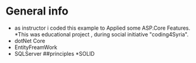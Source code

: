 # General info
* as instructor i coded this example to Applied  some ASP.Core Features.
*This was educational project , during social initiative "coding4Syria".
* dotNet Core 
* EntityFreamWork 
* SQLServer 
##principles
*SOLID


